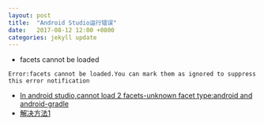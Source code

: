 ```yaml
---
layout: post
title:  "Android Studio运行错误"
date:   2017-08-12 12:00 +0800
categories: jekyll update
---
```


- facets cannot be loaded
```
Error:facets cannot be loaded.You can mark them as ignored to suppress this error notification
```
- [In android studio,cannot load 2 facets-unknown facet type:android and android-gradle
](https://stackoverflow.com/questions/20560746/in-android-studio-cannot-load-2-facets-unknown-facet-typeandroid-and-android-gr)
- [解决方法1](https://www.jianshu.com/p/5e3590d57a62)

